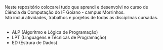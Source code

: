 Neste repositório colocarei tudo que aprendi e desenvolvi no curso de Ciência da Computação do IF Goiano - campus Morrinhos.
<br>Isto inclui atividades, trabalhos e porjetos de todas as disciplinas cursadas.
<br><br>
<ul>
<li>ALP (Algoritmo e Lógica de Programação)</li>
<li>LPT (Linguagens e Técnicas de Programação)</li>
<li>ED (Estrura de Dados)</li>
</ul>
